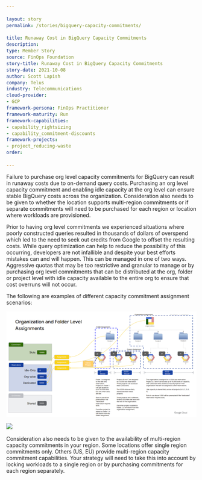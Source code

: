 ```yaml
---

layout: story
permalink: /stories/bigquery-capacity-commitments/

title: Runaway Cost in BigQuery Capacity Commitments
description:
type: Member Story
source: FinOps Foundation
story-title: Runaway Cost in BigQuery Capacity Commitments
story-date: 2021-10-08
author: Scott Lapish
company: Telus
industry: Telecommunications
cloud-provider: 
- GCP
framework-persona: FinOps Practitioner
framework-maturity: Run
framework-capabilities:
- capability_rightsizing
- capability_commitment-discounts
framework-projects:
- project_reducing-waste
order:

---
```


Failure to purchase org level capacity commitments for BigQuery can result in runaway costs due to on-demand query costs. Purchasing an org level capacity commitment and enabling idle capacity at the org level can ensure stable BigQuery costs across the organization. Consideration also needs to be given to whether the location supports multi-region commitments or if separate commitments will need to be purchased for each region or location where workloads are provisioned.

Prior to having org level commitments we experienced situations where poorly constructed queries resulted in thousands of dollars of overspend which led to the need to seek out credits from Google to offset the resulting costs. While query optimization can help to reduce the possibility of this occurring, developers are not infallible and despite your best efforts mistakes can and will happen. This can be managed in one of two ways. Aggressive quotas that may be too restrictive and granular to manage or by purchasing org level commitments that can be distributed at the org, folder or project level with idle capacity available to the entire org to ensure that cost overruns will not occur.

The following are examples of different capacity commitment assignment scenarios:

![](/img/reducing-waste/bigquery-1.png)

![](/img/reducing-waste-bigquery-2.png)

Consideration also needs to be given to the availability of multi-region capacity commitments in your region. Some locations offer single region commitments only. Others (US, EU) provide multi-region capacity commitment capabilities. Your strategy will need to take this into account by locking workloads to a single region or by purchasing commitments for each region separately.

